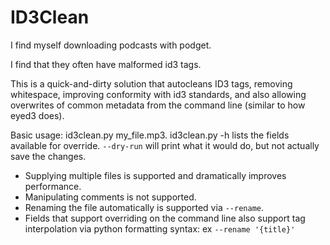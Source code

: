 # ID3Clean

I find myself downloading podcasts with podget.

I find that they often have malformed id3 tags.

This is a quick-and-dirty solution that autocleans ID3 tags, removing whitespace, improving conformity with id3 standards, and also allowing overwrites of common metadata from the command line (similar to how eyed3 does).

Basic usage: id3clean.py my_file.mp3. id3clean.py -h lists the fields available for override. `--dry-run` will print what it would do, but not actually save the changes.

* Supplying multiple files is supported and dramatically improves performance.
* Manipulating comments is not supported.
* Renaming the file automatically is supported via `--rename`.
* Fields that support overriding on the command line also support tag interpolation via python formatting syntax: ex `--rename '{title}'`
